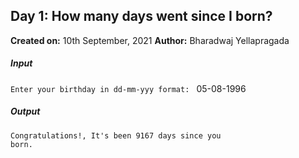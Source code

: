 ## **Day 1: How many days went since I born?**

**Created on:** 10th September, 2021
**Author:** Bharadwaj Yellapragada


##### Input
<code>Enter your birthday in dd-mm-yyy format: </code> 05-08-1996

##### Output
<code>Congratulations!, It's been 9167 days since you born.</code>
